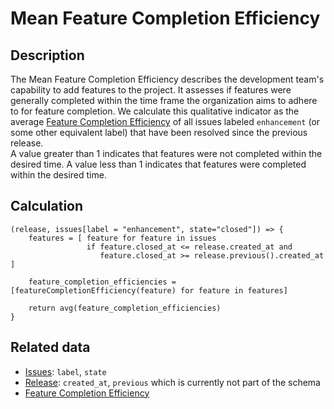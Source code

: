 # Mean Feature Completion Efficiency

## Description

The Mean Feature Completion Efficiency describes the development team's capability to add features to the project. It assesses if features were generally completed within the time frame the organization aims to adhere to for feature completion.
We calculate this qualitative indicator as the average [Feature Completion Efficiency](FeatureCompletionEfficiency.md) of all issues labeled `enhancement` (or some other equivalent label) that have been resolved since the previous release.  
A value greater than 1 indicates that features were not completed within the desired time. A value less than 1 indicates that features were completed within the desired time.

## Calculation

```
(release, issues[label = "enhancement", state="closed"]) => {
    features = [ feature for feature in issues 
                 if feature.closed_at <= release.created_at and 
                    feature.closed_at >= release.previous().created_at ]

    feature_completion_efficiencies = [featureCompletionEfficiency(feature) for feature in features]
    
    return avg(feature_completion_efficiencies)
}
```

## Related data
- [Issues](Issue.md): `label`, `state`
- [Release](Release.md): `created_at`, `previous` which is currently not part of the schema
- [Feature Completion Efficiency](FeatureCompletionEfficiency.md)